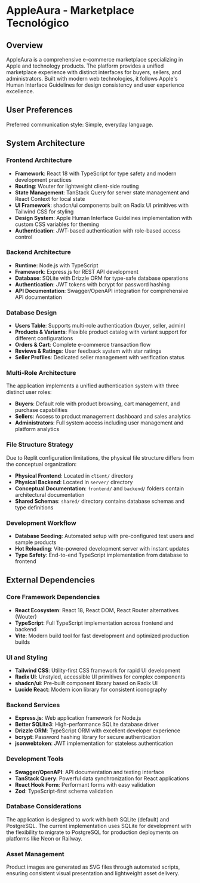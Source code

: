 # AppleAura - Marketplace Tecnológico

## Overview

AppleAura is a comprehensive e-commerce marketplace specializing in Apple and technology products. The platform provides a unified marketplace experience with distinct interfaces for buyers, sellers, and administrators. Built with modern web technologies, it follows Apple's Human Interface Guidelines for design consistency and user experience excellence.

## User Preferences

Preferred communication style: Simple, everyday language.

## System Architecture

### Frontend Architecture
- **Framework**: React 18 with TypeScript for type safety and modern development practices
- **Routing**: Wouter for lightweight client-side routing
- **State Management**: TanStack Query for server state management and React Context for local state
- **UI Framework**: shadcn/ui components built on Radix UI primitives with Tailwind CSS for styling
- **Design System**: Apple Human Interface Guidelines implementation with custom CSS variables for theming
- **Authentication**: JWT-based authentication with role-based access control

### Backend Architecture
- **Runtime**: Node.js with TypeScript
- **Framework**: Express.js for REST API development
- **Database**: SQLite with Drizzle ORM for type-safe database operations
- **Authentication**: JWT tokens with bcrypt for password hashing
- **API Documentation**: Swagger/OpenAPI integration for comprehensive API documentation

### Database Design
- **Users Table**: Supports multi-role authentication (buyer, seller, admin)
- **Products & Variants**: Flexible product catalog with variant support for different configurations
- **Orders & Cart**: Complete e-commerce transaction flow
- **Reviews & Ratings**: User feedback system with star ratings
- **Seller Profiles**: Dedicated seller management with verification status

### Multi-Role Architecture
The application implements a unified authentication system with three distinct user roles:
- **Buyers**: Default role with product browsing, cart management, and purchase capabilities
- **Sellers**: Access to product management dashboard and sales analytics
- **Administrators**: Full system access including user management and platform analytics

### File Structure Strategy
Due to Replit configuration limitations, the physical file structure differs from the conceptual organization:
- **Physical Frontend**: Located in `client/` directory
- **Physical Backend**: Located in `server/` directory
- **Conceptual Documentation**: `frontend/` and `backend/` folders contain architectural documentation
- **Shared Schemas**: `shared/` directory contains database schemas and type definitions

### Development Workflow
- **Database Seeding**: Automated setup with pre-configured test users and sample products
- **Hot Reloading**: Vite-powered development server with instant updates
- **Type Safety**: End-to-end TypeScript implementation from database to frontend

## External Dependencies

### Core Framework Dependencies
- **React Ecosystem**: React 18, React DOM, React Router alternatives (Wouter)
- **TypeScript**: Full TypeScript implementation across frontend and backend
- **Vite**: Modern build tool for fast development and optimized production builds

### UI and Styling
- **Tailwind CSS**: Utility-first CSS framework for rapid UI development
- **Radix UI**: Unstyled, accessible UI primitives for complex components
- **shadcn/ui**: Pre-built component library based on Radix UI
- **Lucide React**: Modern icon library for consistent iconography

### Backend Services
- **Express.js**: Web application framework for Node.js
- **Better SQLite3**: High-performance SQLite database driver
- **Drizzle ORM**: TypeScript ORM with excellent developer experience
- **bcrypt**: Password hashing library for secure authentication
- **jsonwebtoken**: JWT implementation for stateless authentication

### Development Tools
- **Swagger/OpenAPI**: API documentation and testing interface
- **TanStack Query**: Powerful data synchronization for React applications
- **React Hook Form**: Performant forms with easy validation
- **Zod**: TypeScript-first schema validation

### Database Considerations
The application is designed to work with both SQLite (default) and PostgreSQL. The current implementation uses SQLite for development with the flexibility to migrate to PostgreSQL for production deployments on platforms like Neon or Railway.

### Asset Management
Product images are generated as SVG files through automated scripts, ensuring consistent visual presentation and lightweight asset delivery.